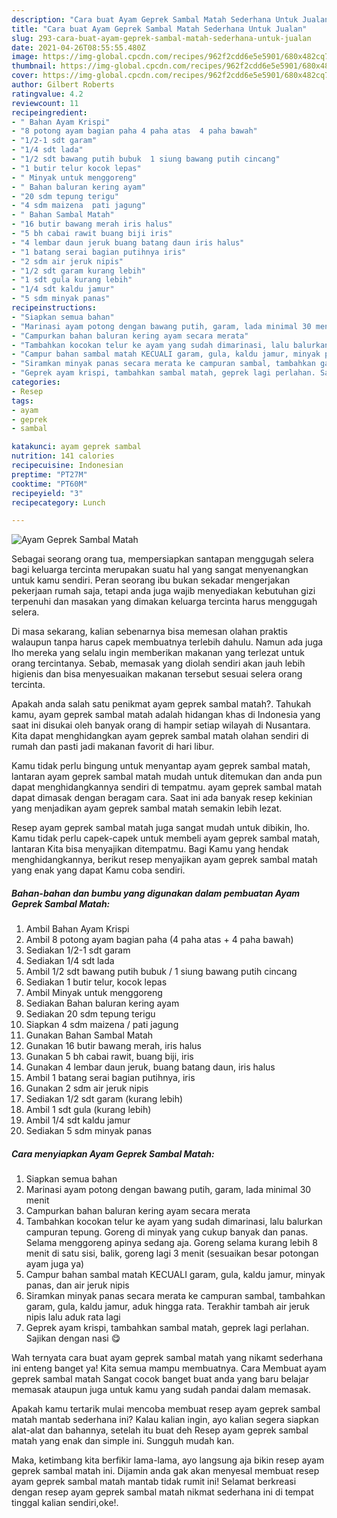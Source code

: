 ```yaml
---
description: "Cara buat Ayam Geprek Sambal Matah Sederhana Untuk Jualan"
title: "Cara buat Ayam Geprek Sambal Matah Sederhana Untuk Jualan"
slug: 293-cara-buat-ayam-geprek-sambal-matah-sederhana-untuk-jualan
date: 2021-04-26T08:55:55.480Z
image: https://img-global.cpcdn.com/recipes/962f2cdd6e5e5901/680x482cq70/ayam-geprek-sambal-matah-foto-resep-utama.jpg
thumbnail: https://img-global.cpcdn.com/recipes/962f2cdd6e5e5901/680x482cq70/ayam-geprek-sambal-matah-foto-resep-utama.jpg
cover: https://img-global.cpcdn.com/recipes/962f2cdd6e5e5901/680x482cq70/ayam-geprek-sambal-matah-foto-resep-utama.jpg
author: Gilbert Roberts
ratingvalue: 4.2
reviewcount: 11
recipeingredient:
- " Bahan Ayam Krispi"
- "8 potong ayam bagian paha 4 paha atas  4 paha bawah"
- "1/2-1 sdt garam"
- "1/4 sdt lada"
- "1/2 sdt bawang putih bubuk  1 siung bawang putih cincang"
- "1 butir telur kocok lepas"
- " Minyak untuk menggoreng"
- " Bahan baluran kering ayam"
- "20 sdm tepung terigu"
- "4 sdm maizena  pati jagung"
- " Bahan Sambal Matah"
- "16 butir bawang merah iris halus"
- "5 bh cabai rawit buang biji iris"
- "4 lembar daun jeruk buang batang daun iris halus"
- "1 batang serai bagian putihnya iris"
- "2 sdm air jeruk nipis"
- "1/2 sdt garam kurang lebih"
- "1 sdt gula kurang lebih"
- "1/4 sdt kaldu jamur"
- "5 sdm minyak panas"
recipeinstructions:
- "Siapkan semua bahan"
- "Marinasi ayam potong dengan bawang putih, garam, lada minimal 30 menit"
- "Campurkan bahan baluran kering ayam secara merata"
- "Tambahkan kocokan telur ke ayam yang sudah dimarinasi, lalu balurkan campuran tepung. Goreng di minyak yang cukup banyak dan panas. Selama menggoreng apinya sedang aja. Goreng selama kurang lebih 8 menit di satu sisi, balik, goreng lagi 3 menit (sesuaikan besar potongan ayam juga ya)"
- "Campur bahan sambal matah KECUALI garam, gula, kaldu jamur, minyak panas, dan air jeruk nipis"
- "Siramkan minyak panas secara merata ke campuran sambal, tambahkan garam, gula, kaldu jamur, aduk hingga rata. Terakhir tambah air jeruk nipis lalu aduk rata lagi"
- "Geprek ayam krispi, tambahkan sambal matah, geprek lagi perlahan. Sajikan dengan nasi 😋"
categories:
- Resep
tags:
- ayam
- geprek
- sambal

katakunci: ayam geprek sambal 
nutrition: 141 calories
recipecuisine: Indonesian
preptime: "PT27M"
cooktime: "PT60M"
recipeyield: "3"
recipecategory: Lunch

---
```



![Ayam Geprek Sambal Matah](https://img-global.cpcdn.com/recipes/962f2cdd6e5e5901/680x482cq70/ayam-geprek-sambal-matah-foto-resep-utama.jpg)

Sebagai seorang orang tua, mempersiapkan santapan menggugah selera bagi keluarga tercinta merupakan suatu hal yang sangat menyenangkan untuk kamu sendiri. Peran seorang ibu bukan sekadar mengerjakan pekerjaan rumah saja, tetapi anda juga wajib menyediakan kebutuhan gizi terpenuhi dan masakan yang dimakan keluarga tercinta harus menggugah selera.

Di masa  sekarang, kalian sebenarnya bisa memesan olahan praktis walaupun tanpa harus capek membuatnya terlebih dahulu. Namun ada juga lho mereka yang selalu ingin memberikan makanan yang terlezat untuk orang tercintanya. Sebab, memasak yang diolah sendiri akan jauh lebih higienis dan bisa menyesuaikan makanan tersebut sesuai selera orang tercinta. 



Apakah anda salah satu penikmat ayam geprek sambal matah?. Tahukah kamu, ayam geprek sambal matah adalah hidangan khas di Indonesia yang saat ini disukai oleh banyak orang di hampir setiap wilayah di Nusantara. Kita dapat menghidangkan ayam geprek sambal matah olahan sendiri di rumah dan pasti jadi makanan favorit di hari libur.

Kamu tidak perlu bingung untuk menyantap ayam geprek sambal matah, lantaran ayam geprek sambal matah mudah untuk ditemukan dan anda pun dapat menghidangkannya sendiri di tempatmu. ayam geprek sambal matah dapat dimasak dengan beragam cara. Saat ini ada banyak resep kekinian yang menjadikan ayam geprek sambal matah semakin lebih lezat.

Resep ayam geprek sambal matah juga sangat mudah untuk dibikin, lho. Kamu tidak perlu capek-capek untuk membeli ayam geprek sambal matah, lantaran Kita bisa menyajikan ditempatmu. Bagi Kamu yang hendak menghidangkannya, berikut resep menyajikan ayam geprek sambal matah yang enak yang dapat Kamu coba sendiri.

<!--inarticleads1-->

##### Bahan-bahan dan bumbu yang digunakan dalam pembuatan Ayam Geprek Sambal Matah:

1. Ambil  Bahan Ayam Krispi
1. Ambil 8 potong ayam bagian paha (4 paha atas + 4 paha bawah)
1. Sediakan 1/2-1 sdt garam
1. Sediakan 1/4 sdt lada
1. Ambil 1/2 sdt bawang putih bubuk / 1 siung bawang putih cincang
1. Sediakan 1 butir telur, kocok lepas
1. Ambil  Minyak untuk menggoreng
1. Sediakan  Bahan baluran kering ayam
1. Sediakan 20 sdm tepung terigu
1. Siapkan 4 sdm maizena / pati jagung
1. Gunakan  Bahan Sambal Matah
1. Gunakan 16 butir bawang merah, iris halus
1. Gunakan 5 bh cabai rawit, buang biji, iris
1. Gunakan 4 lembar daun jeruk, buang batang daun, iris halus
1. Ambil 1 batang serai bagian putihnya, iris
1. Gunakan 2 sdm air jeruk nipis
1. Sediakan 1/2 sdt garam (kurang lebih)
1. Ambil 1 sdt gula (kurang lebih)
1. Ambil 1/4 sdt kaldu jamur
1. Sediakan 5 sdm minyak panas




<!--inarticleads2-->

##### Cara menyiapkan Ayam Geprek Sambal Matah:

1. Siapkan semua bahan
1. Marinasi ayam potong dengan bawang putih, garam, lada minimal 30 menit
1. Campurkan bahan baluran kering ayam secara merata
1. Tambahkan kocokan telur ke ayam yang sudah dimarinasi, lalu balurkan campuran tepung. Goreng di minyak yang cukup banyak dan panas. Selama menggoreng apinya sedang aja. Goreng selama kurang lebih 8 menit di satu sisi, balik, goreng lagi 3 menit (sesuaikan besar potongan ayam juga ya)
1. Campur bahan sambal matah KECUALI garam, gula, kaldu jamur, minyak panas, dan air jeruk nipis
1. Siramkan minyak panas secara merata ke campuran sambal, tambahkan garam, gula, kaldu jamur, aduk hingga rata. Terakhir tambah air jeruk nipis lalu aduk rata lagi
1. Geprek ayam krispi, tambahkan sambal matah, geprek lagi perlahan. Sajikan dengan nasi 😋




Wah ternyata cara buat ayam geprek sambal matah yang nikamt sederhana ini enteng banget ya! Kita semua mampu membuatnya. Cara Membuat ayam geprek sambal matah Sangat cocok banget buat anda yang baru belajar memasak ataupun juga untuk kamu yang sudah pandai dalam memasak.

Apakah kamu tertarik mulai mencoba membuat resep ayam geprek sambal matah mantab sederhana ini? Kalau kalian ingin, ayo kalian segera siapkan alat-alat dan bahannya, setelah itu buat deh Resep ayam geprek sambal matah yang enak dan simple ini. Sungguh mudah kan. 

Maka, ketimbang kita berfikir lama-lama, ayo langsung aja bikin resep ayam geprek sambal matah ini. Dijamin anda gak akan menyesal membuat resep ayam geprek sambal matah mantab tidak rumit ini! Selamat berkreasi dengan resep ayam geprek sambal matah nikmat sederhana ini di tempat tinggal kalian sendiri,oke!.

